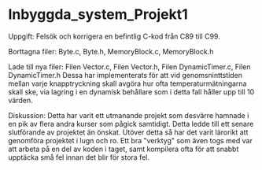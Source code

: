 # Inbyggda_system_Projekt1

Uppgift: Felsök och korrigera en befintlig C-kod från C89 till C99. 



Borttagna filer: 
Byte.c, 
Byte.h, 
MemoryBlock.c, 
MemoryBlock.h

Lade till nya filer: 
Filen Vector.c,
Filen Vector.h,
Filen DynamicTimer.c,
Filen DynamicTimer.h
Dessa har implementerats för att vid genomsninttstiden mellan varje knapptryckning skall avgöra hur ofta 
temperaturmätningarna skall ske, via lagring i en dynamisk behållare som i detta fall håller upp till 10 värden.



Diskussion:
Detta har varit ett utmanande projekt som desvärre hamnade i en pik av flera andra kurser som pågick samtidigt. Detta ledde till ett senare slutförande
av projektet än önskat. Utöver detta så har det varit lärorikt att genomföra projektet i lugn och ro. Ett bra "verktyg" som även togs med var att 
arbeta på en del av koden i taget, samt kompilera ofta för att snabbt upptäcka små fel innan det blir för stora fel.
